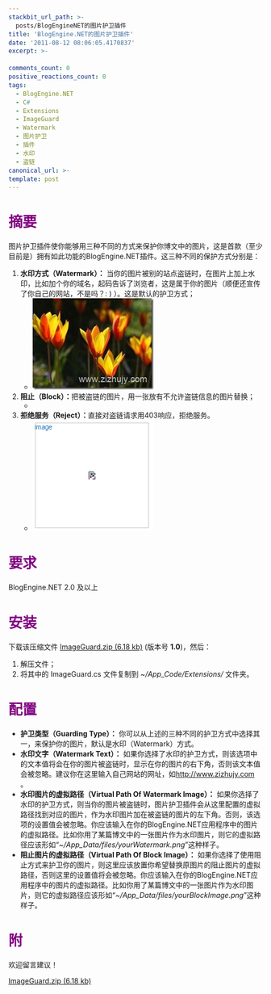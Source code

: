 ```yaml
---
stackbit_url_path: >-
  posts/BlogEngineNET的图片护卫插件
title: 'BlogEngine.NET的图片护卫插件'
date: '2011-08-12 08:06:05.4170837'
excerpt: >-
  
comments_count: 0
positive_reactions_count: 0
tags: 
  - BlogEngine.NET
  - C#
  - Extensions
  - ImageGuard
  - Watermark
  - 图片护卫
  - 插件
  - 水印
  - 盗链
canonical_url: >-
template: post
---
```

<h1><font color="#800080">摘要</font></h1>  <p>图片护卫插件使你能够用三种不同的方式来保护你博文中的图片，这是首款（至少目前是）拥有如此功能的BlogEngine.NET插件。这三种不同的保护方式分别是：</p>  <ol>   <li><strong>水印方式（Watermark）：</strong> 当你的图片被别的站点盗链时，在图片上加上水印，比如加个你的域名，起码告诉了浏览者，这是属于你的图片（顺便还宣传了你自己的网站，不是吗？: ) ）。这是默认的护卫方式；       <ul>       <li><a href="https://raw.githubusercontent.com/Jeff-Tian/blogengine.net/master/Source/BlogEngine/BlogEngine.NET/App_Data/files/image.jpg"><img title="image" border="0" alt="image" src="https://raw.githubusercontent.com/Jeff-Tian/blogengine.net/master/Source/BlogEngine/BlogEngine.NET/App_Data/files/image_thumb.jpg" width="240" height="181" /></a></li>     </ul>   </li>    <li><strong>阻止（Block）：</strong>把被盗链的图片，用一张放有不允许盗链信息的图片替换；       <ul>       <li><img alt="" src="http://t1.gstatic.com/images?q=tbn:ANd9GcRdcevMw9vFg3-r-BS2GOsICeGeA5e1FX2SjyLbigqNi3Xj597s" /></li>     </ul>   </li>    <li><strong>拒绝服务（Reject）：</strong>直接对盗链请求用403响应，拒绝服务。       <ul>       <li><a href="https://raw.githubusercontent.com/Jeff-Tian/blogengine.net/master/Source/BlogEngine/BlogEngine.NET/App_Data/files/image_44.png"><img title="image" border="0" alt="image" src="https://raw.githubusercontent.com/Jeff-Tian/blogengine.net/master/Source/BlogEngine/BlogEngine.NET/App_Data/files/image_thumb_44.png" width="240" height="220" /></a></li>     </ul>   </li> </ol>  <h1><font color="#800080">要求</font></h1>  <p>BlogEngine.NET 2.0 及以上</p>  <h1><font color="#800080">安装</font></h1>  <p>下载该压缩文件 <a href="http://www.zizhujy.com/BlogEngine/BlogEngine/BlogEngine.NET/file.axd?file=2011%2f8%2fImageGuard.zip">ImageGuard.zip (6.18 kb)</a> (版本号 <strong>1.0</strong>)，然后：</p>  <ol>   <li>解压文件； </li>    <li>将其中的 ImageGuard.cs 文件复制到 <em>~/App_Code/Extensions/</em> 文件夹。</li> </ol>  <h1><font color="#800080">配置</font></h1>  <ul>   <li><strong>护卫类型（Guarding Type）：</strong> 你可以从上述的三种不同的护卫方式中选择其一，来保护你的图片，默认是水印（Watermark）方式。 </li>    <li><strong>水印文字（Watermark Text）：</strong> 如果你选择了水印的护卫方式，则该选项中的文本值将会在你的图片被盗链时，显示在你的图片的右下角，否则该文本值会被忽略。建议你在这里输入自己网站的网址，如<a href="http://www.zizhujy.com">http://www.zizhujy.com</a> 。 </li>    <li><strong>水印图片的虚拟路径（Virtual Path Of Watermark Image）：</strong> 如果你选择了水印的护卫方式，则当你的图片被盗链时，图片护卫插件会从这里配置的虚拟路径找到对应的图片，作为水印图片加在被盗链的图片的左下角。否则，该选项的设置值会被忽略。你应该输入在你的BlogEngine.NET应用程序中的图片的虚拟路径。比如你用了某篇博文中的一张图片作为水印图片，则它的虚拟路径应该形如“<em>~/App_Data/files/yourWatermark.png</em>”这种样子。 </li>    <li><strong>阻止图片的虚拟路径（Virtual Path Of Block Image）：</strong> 如果你选择了使用阻止方式来护卫你的图片，则这里应该放置你希望替换原图片的阻止图片的虚拟路径，否则这里的设置值将会被忽略。你应该输入在你的BlogEngine.NET应用程序中的图片的虚拟路径。比如你用了某篇博文中的一张图片作为水印图片，则它的虚拟路径应该形如“<em>~/App_Data/files/yourBlockImage.png</em>”这种样子。</li> </ul>  <h1><font color="#800080">附</font></h1>  <p>欢迎留言建议！</p>  <p><a href="http://www.zizhujy.com/BlogEngine/BlogEngine/BlogEngine.NET/file.axd?file=2011%2f8%2fImageGuard.zip">ImageGuard.zip (6.18 kb)</a></p>